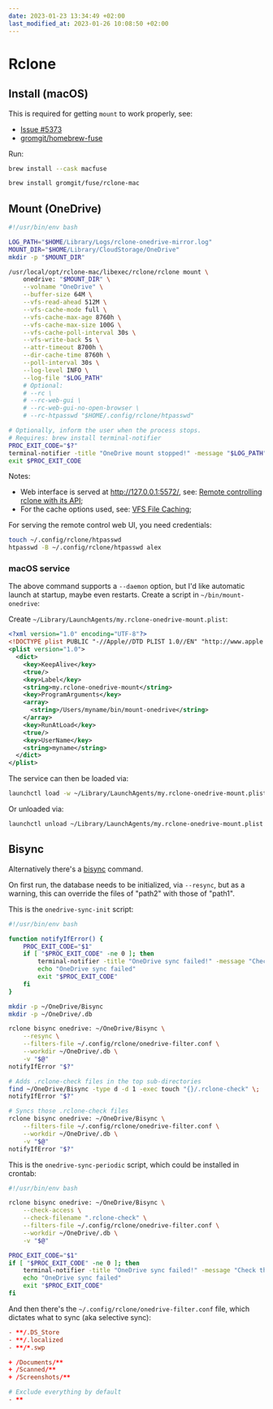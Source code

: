 ```yaml
---
date: 2023-01-23 13:34:49 +02:00
last_modified_at: 2023-01-26 10:08:50 +02:00
---
```


# Rclone

## Install (macOS)

This is required for getting `mount` to work properly, see:

- [Issue #5373](https://github.com/rclone/rclone/issues/5373)
- [gromgit/homebrew-fuse](https://github.com/gromgit/homebrew-fuse)

Run:

```sh
brew install --cask macfuse

brew install gromgit/fuse/rclone-mac
```

## Mount (OneDrive)

```sh
#!/usr/bin/env bash

LOG_PATH="$HOME/Library/Logs/rclone-onedrive-mirror.log"
MOUNT_DIR="$HOME/Library/CloudStorage/OneDrive"
mkdir -p "$MOUNT_DIR"

/usr/local/opt/rclone-mac/libexec/rclone/rclone mount \
    onedrive: "$MOUNT_DIR" \
    --volname "OneDrive" \
    --buffer-size 64M \
    --vfs-read-ahead 512M \
    --vfs-cache-mode full \
    --vfs-cache-max-age 8760h \
    --vfs-cache-max-size 100G \
    --vfs-cache-poll-interval 30s \
    --vfs-write-back 5s \
    --attr-timeout 8700h \
    --dir-cache-time 8760h \
    --poll-interval 30s \
    --log-level INFO \
    --log-file "$LOG_PATH"
    # Optional:
    # --rc \
    # --rc-web-gui \
    # --rc-web-gui-no-open-browser \
    # --rc-htpasswd "$HOME/.config/rclone/htpasswd"

# Optionally, inform the user when the process stops.
# Requires: brew install terminal-notifier
PROC_EXIT_CODE="$?"
terminal-notifier -title "OneDrive mount stopped!" -message "$LOG_PATH"
exit $PROC_EXIT_CODE
```

Notes:
- Web interface is served at <http://127.0.0.1:5572/>, see: [Remote controlling rclone with its API](https://rclone.org/rc/);
- For the cache options used, see: [VFS File Caching](https://rclone.org/commands/rclone_mount/#vfs-file-caching);

For serving the remote control web UI, you need credentials:

```sh
touch ~/.config/rclone/htpasswd
htpasswd -B ~/.config/rclone/htpasswd alex
```

### macOS service

The above command supports a `--daemon` option, but I'd like automatic launch at startup, maybe even restarts.
Create a script in `~/bin/mount-onedrive`:

Create `~/Library/LaunchAgents/my.rclone-onedrive-mount.plist`:

```xml
<?xml version="1.0" encoding="UTF-8"?>
<!DOCTYPE plist PUBLIC "-//Apple//DTD PLIST 1.0//EN" "http://www.apple.com/DTDs/PropertyList-1.0.dtd">
<plist version="1.0">
  <dict>
    <key>KeepAlive</key>
    <true/>
    <key>Label</key>
    <string>my.rclone-onedrive-mount</string>
    <key>ProgramArguments</key>
    <array>
      <string>/Users/myname/bin/mount-onedrive</string>
    </array>
    <key>RunAtLoad</key>
    <true/>
    <key>UserName</key>
    <string>myname</string>
  </dict>
</plist>
```

The service can then be loaded via:

```sh
launchctl load -w ~/Library/LaunchAgents/my.rclone-onedrive-mount.plist
```

Or unloaded via:

```sh
launchctl unload ~/Library/LaunchAgents/my.rclone-onedrive-mount.plist
```

## Bisync

Alternatively there's a [bisync](https://rclone.org/bisync/) command.

On first run, the database needs to be initialized, via `--resync`, but as a warning, this can override the files of "path2" with those of "path1".

This is the `onedrive-sync-init` script:

```sh
#!/usr/bin/env bash

function notifyIfError() {
    PROC_EXIT_CODE="$1"
    if [ "$PROC_EXIT_CODE" -ne 0 ]; then
        terminal-notifier -title "OneDrive sync failed!" -message "Check the logs"
        echo "OneDrive sync failed"
        exit "$PROC_EXIT_CODE"
    fi
}

mkdir -p ~/OneDrive/Bisync
mkdir -p ~/OneDrive/.db

rclone bisync onedrive: ~/OneDrive/Bisync \
    --resync \
    --filters-file ~/.config/rclone/onedrive-filter.conf \
    --workdir ~/OneDrive/.db \
    -v "$@"
notifyIfError "$?"

# Adds .rclone-check files in the top sub-directories
find ~/OneDrive/Bisync -type d -d 1 -exec touch "{}/.rclone-check" \;
notifyIfError "$?"

# Syncs those .rclone-check files
rclone bisync onedrive: ~/OneDrive/Bisync \
    --filters-file ~/.config/rclone/onedrive-filter.conf \
    --workdir ~/OneDrive/.db \
    -v "$@"
notifyIfError "$?"
```

This is the `onedrive-sync-periodic` script, which could be installed in crontab:

```sh
#!/usr/bin/env bash

rclone bisync onedrive: ~/OneDrive/Bisync \
    --check-access \
    --check-filename ".rclone-check" \
    --filters-file ~/.config/rclone/onedrive-filter.conf \
    --workdir ~/OneDrive/.db \
    -v "$@"

PROC_EXIT_CODE="$1"
if [ "$PROC_EXIT_CODE" -ne 0 ]; then
    terminal-notifier -title "OneDrive sync failed!" -message "Check the logs"
    echo "OneDrive sync failed"
    exit "$PROC_EXIT_CODE"
fi
```

And then there's the `~/.config/rclone/onedrive-filter.conf` file, which dictates what to sync (aka selective sync):

```conf
- **/.DS_Store
- **/.localized
- **/*.swp

+ /Documents/**
+ /Scanned/**
+ /Screenshots/**

# Exclude everything by default
- **
```
